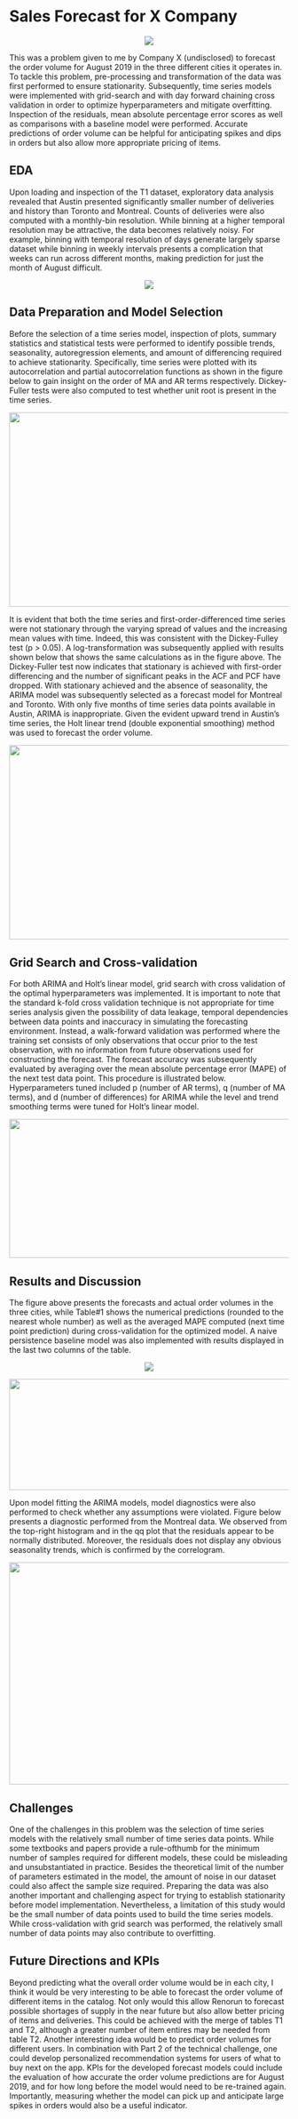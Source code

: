 # Sales Forecast for X Company
<p align="center">
<img src="images/logo.png">
</p>

This was a problem given to me by Company X (undisclosed) to forecast the order volume for August 2019 in the three different cities it operates in. To tackle this problem, pre-processing and transformation of the data was first performed to ensure stationarity. Subsequently, time series models were implemented with grid-search and with day forward chaining cross validation in order to optimize hyperparameters and mitigate overfitting. Inspection of the residuals, mean absolute percentage error scores as well as comparisons with a baseline model were performed. Accurate predictions of order volume can be helpful for anticipating spikes and dips in orders but also allow more appropriate pricing of items.



## EDA
Upon loading and inspection of the T1 dataset, exploratory data analysis revealed that Austin presented significantly smaller number of deliveries and history than Toronto and Montreal. Counts of deliveries were also computed with a monthly-bin resolution. While binning at a higher temporal resolution may be attractive, the data becomes relatively noisy. For example, binning with temporal resolution of days generate largely sparse dataset while binning in weekly intervals presents a complication that weeks can run across different months, making prediction for just the month of August difficult.

<p align="center">
<img src="images/time_series_plot.png">
</p>

## Data Preparation and Model Selection
Before the selection of a time series model, inspection of plots, summary statistics and statistical tests were performed to identify possible trends, seasonality, autoregression elements, and amount of differencing required to achieve stationarity. Specifically, time series were plotted with its autocorrelation and partial autocorrelation functions as shown in the figure below to gain insight on the order of MA and AR terms respectively. Dickey-Fuller tests were also computed to test whether unit root is present in the time series.

<p align="center">
<img width="600" height="350" src="images/Montreal_time_series.png">
</p>

It is evident that both the time series and first-order-differenced time series were not stationary through the varying spread of values and the increasing mean values with time. Indeed, this was consistent with the Dickey-Fulley test (p > 0.05). A log-transformation was subsequently applied with results shown below that shows the same calculations as in the figure above. The Dickey-Fuller test now indicates that stationary is achieved with first-order differencing and the number of significant peaks in the ACF and PCF have dropped. With stationary achieved and the absence of seasonality, the ARIMA model was subsequently selected as a forecast model for Montreal and Toronto. With only five months of time series data points available in Austin, ARIMA is inappropriate. Given the evident upward trend in Austin’s time series, the Holt linear trend (double exponential smoothing) method was used to forecast the order volume.

<p align="center">
<img width="600" height="350" src="images/log_Montreal_time_series.png">
</p>

## Grid Search and Cross-validation
For both ARIMA and Holt’s linear model, grid search with cross validation of the optimal hyperparameters was implemented. It is important to note that the standard k-fold cross validation technique is not appropriate for time series analysis given the possibility of data leakage, temporal dependencies between data points and inaccuracy in simulating the forecasting environment. Instead, a walk-forward validation was performed where the training set consists of only observations that occur prior to the test observation, with no information from future observations used for constructing the forecast. The forecast accuracy was subsequently evaluated by averaging over the mean absolute percentage error (MAPE) of the next test data point. This procedure is illustrated below. Hyperparameters tuned included p (number of AR terms), q (number of MA terms), and d (number of differences) for ARIMA while the level and trend smoothing terms were tuned for Holt’s linear model.

<p align="center">
<img width="520" height="250" src="images/cross_validation.png">
</p>

## Results and Discussion
The figure above presents the forecasts and actual order volumes in the three cities, while Table#1 shows the numerical predictions (rounded to the nearest whole number) as well as the averaged MAPE computed (next time point prediction) during cross-validation for the optimized model. A naive persistence baseline model was also implemented with results displayed in the last two columns of the table.


<p align="center">
<img src="images/ts_predictions.png">
</p>


<p align="center">
<img width="650" height="200" src="images/ts_table.png">
</p>


Upon model fitting the ARIMA models, model diagnostics were also performed to check whether any assumptions were violated. Figure below presents a diagnostic performed from the Montreal data. We observed from the top-right histogram and in the qq plot that the residuals appear to be normally distributed. Moreover, the residuals does not display any obvious seasonality trends, which is confirmed by the correlogram.


<p align="center">
<img width="600" height="400" src="images/Montreal_residuals.png">
</p>


## Challenges
One of the challenges in this problem was the selection of time series models with the relatively small number of time series data points. While some textbooks and papers provide a rule-ofthumb for the minimum number of samples required for different models, these could be misleading and unsubstantiated in practice. Besides the theoretical limit of the number of parameters estimated in the model, the amount of noise in our dataset could also affect the sample size required. Preparing the data was also another important and challenging aspect for trying to establish stationarity before model implementation. Nevertheless, a limitation of this study would be the small number of data points used to build the time series models. While cross-validation with grid search was performed, the relatively small number of data points may also contribute to overfitting.

## Future Directions and KPIs
Beyond predicting what the overall order volume would be in each city, I think it would be very interesting to be able to forecast the order volume of different items in the catalog. Not only would this allow Renorun to forecast possible shortages of supply in the near future but also allow better pricing of items and deliveries. This could be achieved with the merge of tables T1 and T2, although a greater number of item entires may be needed from table T2. Another interesting idea would be to predict order volumes for different users. In combination with Part 2 of the technical challenge, one could develop personalized recommendation systems for users of what to buy next on the app. KPIs for the developed forecast models could include the evaluation of how accurate the order volume predictions are for August 2019, and for how long before the model would need to be re-trained again. Importantly, measuring whether the model can pick up and anticipate large spikes in orders would also be a useful indicator.
